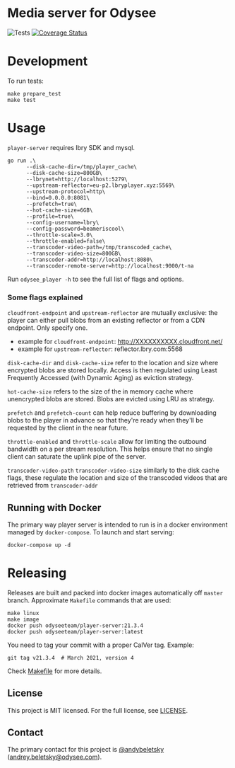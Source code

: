 # Media server for Odysee

![Tests](https://github.com/OdyseeTeam/player-server/actions/workflows/pipeline.yml/badge.svg) [![Coverage Status](https://coveralls.io/repos/github/OdyseeTeam/player-server/badge.svg?branch=master)](https://coveralls.io/github/OdyseeTeam/player-server?branch=master)

# Development

To run tests:

```
make prepare_test
make test
```

# Usage

`player-server` requires lbry SDK and mysql.

```
go run .\
      --disk-cache-dir=/tmp/player_cache\
      --disk-cache-size=800GB\
      --lbrynet=http://localhost:5279\
      --upstream-reflector=eu-p2.lbryplayer.xyz:5569\
      --upstream-protocol=http\
      --bind=0.0.0.0:8081\
      --prefetch=true\
      --hot-cache-size=6GB\
      --profile=true\
      --config-username=lbry\
      --config-password=beameriscool\
      --throttle-scale=3.0\
      --throttle-enabled=false\
      --transcoder-video-path=/tmp/transcoded_cache\
      --transcoder-video-size=800GB\
      --transcoder-addr=http://localhost:8080\
      --transcoder-remote-server=http://localhost:9000/t-na
```

Run `odysee_player -h` to see the full list of flags and options.

### Some flags explained

`cloudfront-endpoint` and `upstream-reflector` are mutually exclusive: the player can either pull blobs from an existing reflector or from a CDN endpoint. Only specify one.

- example for `cloudfront-endpoint`: http://XXXXXXXXXX.cloudfront.net/
- example for `upstream-reflector`: reflector.lbry.com:5568

`disk-cache-dir` and `disk-cache-size` refer to the location and size where encrypted blobs are stored locally. Access is then regulated using Least Frequently Accessed (with Dynamic Aging) as eviction strategy.

`hot-cache-size` refers to the size of the in memory cache where unencrypted blobs are stored. Blobs are evicted using LRU as strategy.

`prefetch` and `prefetch-count` can help reduce buffering by downloading blobs to the player in advance so that they're ready when they'll be requested by the client in the near future.

`throttle-enabled` and `throttle-scale` allow for limiting the outbound bandwidth on a per stream resolution. This helps ensure that no single client can saturate the uplink pipe of the server.

`transcoder-video-path` `transcoder-video-size` similarly to the disk cache flags, these regulate the location and size of the transcoded videos that are retrieved from `transcoder-addr`

## Running with Docker

The primary way player server is intended to run is in a docker environment managed by `docker-compose`. To launch and start serving:

```
docker-compose up -d
```

# Releasing

Releases are built and packed into docker images automatically off `master` branch. Approximate `Makefile` commands that are used:

```
make linux
make image
docker push odyseeteam/player-server:21.3.4
docker push odyseeteam/player-server:latest
```

You need to tag your commit with a proper CalVer tag. Example:

```
git tag v21.3.4  # March 2021, version 4
```

Check [Makefile](./Makefile) for more details.

## License

This project is MIT licensed. For the full license, see [LICENSE](LICENSE).

## Contact

The primary contact for this project is [@andybeletsky](https://github.com/andybeletsky) (andrey.beletsky@odysee.com).
